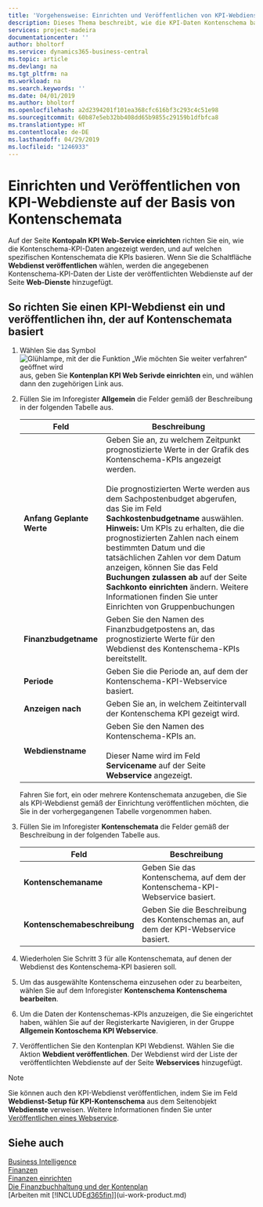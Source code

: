 ```yaml
---
title: 'Vorgehensweise: Einrichten und Veröffentlichen von KPI-Webdienste auf der Basis von Kontenschemata  | Microsoft Docs'
description: Dieses Thema beschreibt, wie die KPI-Daten Kontenschema basierend auf bestimmte Kontenschemata angezeigt werden.
services: project-madeira
documentationcenter: ''
author: bholtorf
ms.service: dynamics365-business-central
ms.topic: article
ms.devlang: na
ms.tgt_pltfrm: na
ms.workload: na
ms.search.keywords: ''
ms.date: 04/01/2019
ms.author: bholtorf
ms.openlocfilehash: a2d2394201f101ea368cfc616bf3c293c4c51e98
ms.sourcegitcommit: 60b87e5eb32bb408dd65b9855c29159b1dfbfca8
ms.translationtype: HT
ms.contentlocale: de-DE
ms.lasthandoff: 04/29/2019
ms.locfileid: "1246933"
---
```

# <a name="set-up-and-publish-kpi-web-services-based-on-account-schedules"></a>Einrichten und Veröffentlichen von KPI-Webdienste auf der Basis von Kontenschemata
Auf der Seite **Kontopaln KPI Web-Service einrichten** richten Sie ein, wie die Kontenschema-KPI-Daten angezeigt werden, und auf welchen spezifischen Kontenschemata die KPIs basieren. Wenn Sie die Schaltfläche **Webdienst veröffentlichen** wählen, werden die angegebenen Kontenschema-KPI-Daten der Liste der veröffentlichten Webdienste auf der Seite **Web-Dienste** hinzugefügt.  

## <a name="to-set-up-and-publish-a-kpi-web-service-that-is-based-on-account-schedules"></a>So richten Sie einen KPI-Webdienst ein und veröffentlichen ihn, der auf Kontenschemata basiert  
1.  Wählen Sie das Symbol ![Glühlampe, mit der die Funktion „Wie möchten Sie weiter verfahren“ geöffnet wird](media/ui-search/search_small.png "Wie möchten Sie weiter verfahren?") aus, geben Sie **Kontenplan KPI Web Serivde einrichten** ein, und wählen dann den zugehörigen Link aus.  
2.  Füllen Sie im Inforegister **Allgemein** die Felder gemäß der Beschreibung in der folgenden Tabelle aus.  

    |Feld|Beschreibung|  
    |---------------------------------|---------------------------------------|  
    |**Anfang Geplante Werte**|Geben Sie an, zu welchem Zeitpunkt prognostizierte Werte in der Grafik des Kontenschema-KPIs angezeigt werden.<br /><br /> Die prognostizierten Werte werden aus dem Sachpostenbudget abgerufen, das Sie im Feld **Sachkostenbudgetname** auswählen. **Hinweis:**  Um KPIs zu erhalten, die die prognostizierten Zahlen nach einem bestimmten Datum und die tatsächlichen Zahlen vor dem Datum anzeigen, können Sie das Feld **Buchungen zulassen ab** auf der Seite **Sachkonto einrichten** ändern. Weitere Informationen finden Sie unter Einrichten von Gruppenbuchungen|  
    |**Finanzbudgetname**|Geben Sie den Namen des Finanzbudgetpostens an, das prognostizierte Werte für den Webdienst des Kontenschema-KPIs bereitstellt.|  
    |**Periode**|Geben Sie die Periode an, auf dem der Kontenschema-KPI-Webservice basiert.|  
    |**Anzeigen nach**|Geben Sie an, in welchem Zeitintervall der Kontenschema KPI gezeigt wird.|  
    |**Webdienstname**|Geben Sie den Namen des Kontenschema-KPIs an.<br /><br /> Dieser Name wird im Feld **Servicename** auf der Seite **Webservice** angezeigt.|  

    Fahren Sie fort, ein oder mehrere Kontenschemata anzugeben, die Sie als KPI-Webdienst gemäß der Einrichtung veröffentlichen möchten, die Sie in der vorhergegangenen Tabelle vorgenommen haben.  

3.  Füllen Sie im Inforegister **Kontenschemata** die Felder gemäß der Beschreibung in der folgenden Tabelle aus.  

    |Feld|Beschreibung|  
    |---------------------------------|---------------------------------------|  
    |**Kontenschemaname**|Geben Sie das Kontenschema, auf dem der Kontenschema-KPI-Webservice basiert.|  
    |**Kontenschemabeschreibung**|Geben Sie die Beschreibung des Kontenschemas an, auf dem der KPI-Webservice basiert.|  

4.  Wiederholen Sie Schritt 3 für alle Kontenschemata, auf denen der Webdienst des Kontenschema-KPI basieren soll.  
5.  Um das ausgewählte Kontenschema einzusehen oder zu bearbeiten, wählen Sie auf dem Inforegister **Kontenschema** **Kontenschema bearbeiten**.  
6.  Um die Daten der Kontenschemas-KPIs anzuzeigen, die Sie eingerichtet haben, wählen Sie auf der Registerkarte Navigieren, in der Gruppe **Allgemein Kontoschema KPI Webservice**.  
7.  Veröffentlichen Sie den Kontenplan KPI Webdienst. Wählen Sie die Aktion **Webdient veröffentlichen**. Der Webdienst wird der Liste der veröffentlichten Webdienste auf der Seite **Webservices** hinzugefügt.  

> [!NOTE]  
>  Sie können auch den KPI-Webdienst veröffentlichen, indem Sie im Feld **Webdienst-Setup für KPI-Kontenschema** aus dem Seitenobjekt **Webdienste** verweisen. Weitere Informationen finden Sie unter [Veröffentlichen eines Webservice](across-how-publish-web-service.md).  

## <a name="see-also"></a>Siehe auch  
[Business Intelligence](bi.md)  
[Finanzen](finance.md)  
[Finanzen einrichten](finance-setup-finance.md)  
[Die Finanzbuchhaltung und der Kontenplan](finance-general-ledger.md)  
[Arbeiten mit [!INCLUDE[d365fin](includes/d365fin_md.md)]](ui-work-product.md)
